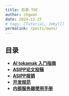 ```yaml
---
title: 目录-TOC
author: chgwan
date: 2024-12-27
# tags: [Tutorial, Jekyll]
permalink: /posts/owns/
---
```

## 目录
- **[AI tokamak 入门指南](AI-tokamak-tutorial)**
- **[ASIPP论文投稿](paper-sub-procedure)**
- **[ASIPP报销](ASIPP-reimbursement)**
- **[开发规范](development-styles)**
- **[内部服务器使用手册](Internal-Servers-Tutorial)**